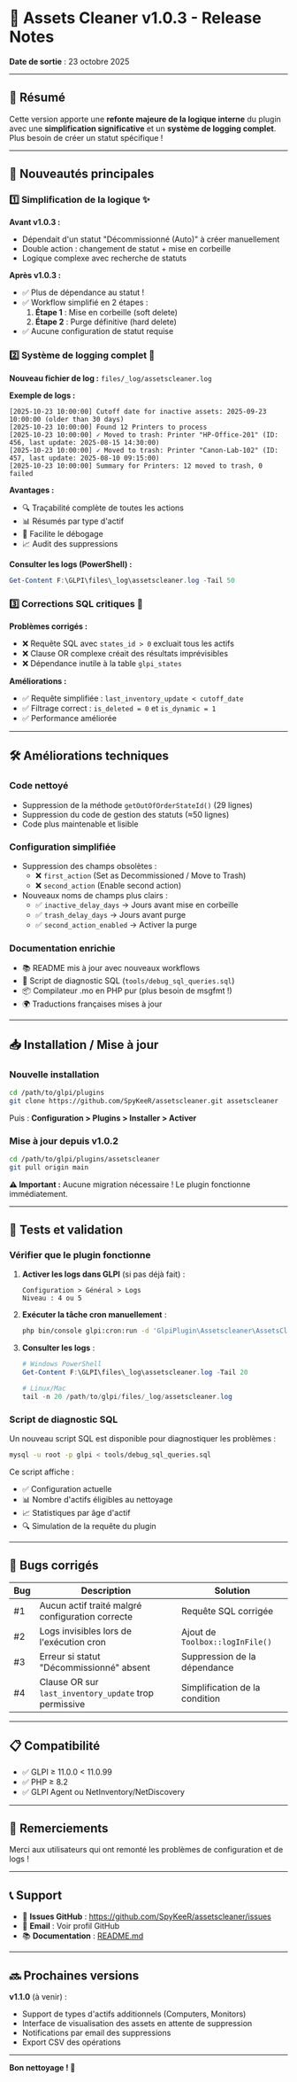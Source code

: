 # 🎉 Assets Cleaner v1.0.3 - Release Notes

**Date de sortie** : 23 octobre 2025

---

## 🌟 Résumé

Cette version apporte une **refonte majeure de la logique interne** du plugin avec une **simplification significative** et un **système de logging complet**. Plus besoin de créer un statut spécifique !

---

## 🚀 Nouveautés principales

### 1️⃣ Simplification de la logique ✨

**Avant v1.0.3 :**
- Dépendait d'un statut "Décommissionné (Auto)" à créer manuellement
- Double action : changement de statut + mise en corbeille
- Logique complexe avec recherche de statuts

**Après v1.0.3 :**
- ✅ Plus de dépendance au statut !
- ✅ Workflow simplifié en 2 étapes :
  1. **Étape 1** : Mise en corbeille (soft delete)
  2. **Étape 2** : Purge définitive (hard delete)
- ✅ Aucune configuration de statut requise

### 2️⃣ Système de logging complet 📝

**Nouveau fichier de log :** `files/_log/assetscleaner.log`

**Exemple de logs :**
```log
[2025-10-23 10:00:00] Cutoff date for inactive assets: 2025-09-23 10:00:00 (older than 30 days)
[2025-10-23 10:00:00] Found 12 Printers to process
[2025-10-23 10:00:00] ✓ Moved to trash: Printer "HP-Office-201" (ID: 456, last update: 2025-08-15 14:30:00)
[2025-10-23 10:00:00] ✓ Moved to trash: Printer "Canon-Lab-102" (ID: 457, last update: 2025-08-10 09:15:00)
[2025-10-23 10:00:00] Summary for Printers: 12 moved to trash, 0 failed
```

**Avantages :**
- 🔍 Traçabilité complète de toutes les actions
- 📊 Résumés par type d'actif
- 🐛 Facilite le débogage
- 📈 Audit des suppressions

**Consulter les logs (PowerShell) :**
```powershell
Get-Content F:\GLPI\files\_log\assetscleaner.log -Tail 50
```

### 3️⃣ Corrections SQL critiques 🐛

**Problèmes corrigés :**
- ❌ Requête SQL avec `states_id > 0` excluait tous les actifs
- ❌ Clause OR complexe créait des résultats imprévisibles
- ❌ Dépendance inutile à la table `glpi_states`

**Améliorations :**
- ✅ Requête simplifiée : `last_inventory_update < cutoff_date`
- ✅ Filtrage correct : `is_deleted = 0` et `is_dynamic = 1`
- ✅ Performance améliorée

---

## 🛠️ Améliorations techniques

### Code nettoyé
- Suppression de la méthode `getOutOfOrderStateId()` (29 lignes)
- Suppression du code de gestion des statuts (≈50 lignes)
- Code plus maintenable et lisible

### Configuration simplifiée
- Suppression des champs obsolètes :
  - ❌ `first_action` (Set as Decommissioned / Move to Trash)
  - ❌ `second_action` (Enable second action)
- Nouveaux noms de champs plus clairs :
  - ✅ `inactive_delay_days` → Jours avant mise en corbeille
  - ✅ `trash_delay_days` → Jours avant purge
  - ✅ `second_action_enabled` → Activer la purge

### Documentation enrichie
- 📚 README mis à jour avec nouveaux workflows
- 🔧 Script de diagnostic SQL (`tools/debug_sql_queries.sql`)
- 📦 Compilateur .mo en PHP pur (plus besoin de msgfmt !)
- 🌍 Traductions françaises mises à jour

---

## 📥 Installation / Mise à jour

### Nouvelle installation

```bash
cd /path/to/glpi/plugins
git clone https://github.com/SpyKeeR/assetscleaner.git assetscleaner
```

Puis : **Configuration > Plugins > Installer > Activer**

### Mise à jour depuis v1.0.2

```bash
cd /path/to/glpi/plugins/assetscleaner
git pull origin main
```

**⚠️ Important :** Aucune migration nécessaire ! Le plugin fonctionne immédiatement.

---

## 🧪 Tests et validation

### Vérifier que le plugin fonctionne

1. **Activer les logs dans GLPI** (si pas déjà fait) :
   ```
   Configuration > Général > Logs
   Niveau : 4 ou 5
   ```

2. **Exécuter la tâche cron manuellement** :
   ```bash
   php bin/console glpi:cron:run -d 'GlpiPlugin\Assetscleaner\AssetsCleaner::cronCleanOldAssets'
   ```

3. **Consulter les logs** :
   ```powershell
   # Windows PowerShell
   Get-Content F:\GLPI\files\_log\assetscleaner.log -Tail 20

   # Linux/Mac
   tail -n 20 /path/to/glpi/files/_log/assetscleaner.log
   ```

### Script de diagnostic SQL

Un nouveau script SQL est disponible pour diagnostiquer les problèmes :

```bash
mysql -u root -p glpi < tools/debug_sql_queries.sql
```

Ce script affiche :
- ✅ Configuration actuelle
- 📊 Nombre d'actifs éligibles au nettoyage
- 📈 Statistiques par âge d'actif
- 🔍 Simulation de la requête du plugin

---

## 🐛 Bugs corrigés

| Bug | Description | Solution |
|-----|-------------|----------|
| #1 | Aucun actif traité malgré configuration correcte | Requête SQL corrigée |
| #2 | Logs invisibles lors de l'exécution cron | Ajout de `Toolbox::logInFile()` |
| #3 | Erreur si statut "Décommissionné" absent | Suppression de la dépendance |
| #4 | Clause OR sur `last_inventory_update` trop permissive | Simplification de la condition |

---

## 📋 Compatibilité

- ✅ GLPI ≥ 11.0.0 < 11.0.99
- ✅ PHP ≥ 8.2
- ✅ GLPI Agent ou NetInventory/NetDiscovery

---

## 🙏 Remerciements

Merci aux utilisateurs qui ont remonté les problèmes de configuration et de logs !

---

## 📞 Support

- 🐛 **Issues GitHub** : https://github.com/SpyKeeR/assetscleaner/issues
- 📧 **Email** : Voir profil GitHub
- 📚 **Documentation** : [README.md](README.md)

---

## 🔜 Prochaines versions

**v1.1.0** (à venir) :
- Support de types d'actifs additionnels (Computers, Monitors)
- Interface de visualisation des assets en attente de suppression
- Notifications par email des suppressions
- Export CSV des opérations

---

**Bon nettoyage ! 🧹**
